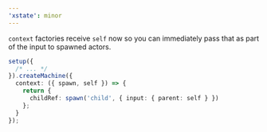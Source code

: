 ```yaml
---
'xstate': minor
---
```


`context` factories receive `self` now so you can immediately pass that as part of the input to spawned actors.

```ts
setup({
  /* ... */
}).createMachine({
  context: ({ spawn, self }) => {
    return {
      childRef: spawn('child', { input: { parent: self } })
    };
  }
});
```
